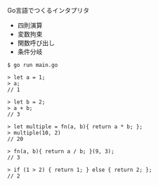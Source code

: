 Go言語でつくるインタプリタ

- 四則演算
- 変数拘束
- 関数呼び出し
- 条件分岐

```
$ go run main.go

> let a = 1;
> a;
// 1

> let b = 2;
> a + b;
// 3

> let multiple = fn(a, b){ return a * b; };
> multiple(10, 2)
// 20

> fn(a, b){ return a / b; }(9, 3);
// 3

> if (1 > 2) { return 1; } else { return 2; };
// 2
```
